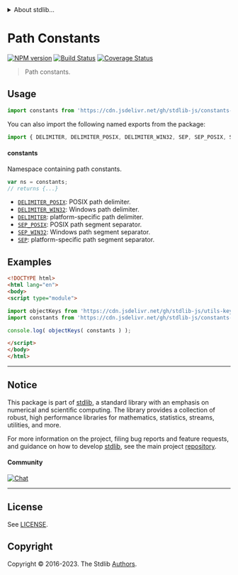<!--

@license Apache-2.0

Copyright (c) 2021 The Stdlib Authors.

Licensed under the Apache License, Version 2.0 (the "License");
you may not use this file except in compliance with the License.
You may obtain a copy of the License at

   http://www.apache.org/licenses/LICENSE-2.0

Unless required by applicable law or agreed to in writing, software
distributed under the License is distributed on an "AS IS" BASIS,
WITHOUT WARRANTIES OR CONDITIONS OF ANY KIND, either express or implied.
See the License for the specific language governing permissions and
limitations under the License.

-->


<details>
  <summary>
    About stdlib...
  </summary>
  <p>We believe in a future in which the web is a preferred environment for numerical computation. To help realize this future, we've built stdlib. stdlib is a standard library, with an emphasis on numerical and scientific computation, written in JavaScript (and C) for execution in browsers and in Node.js.</p>
  <p>The library is fully decomposable, being architected in such a way that you can swap out and mix and match APIs and functionality to cater to your exact preferences and use cases.</p>
  <p>When you use stdlib, you can be absolutely certain that you are using the most thorough, rigorous, well-written, studied, documented, tested, measured, and high-quality code out there.</p>
  <p>To join us in bringing numerical computing to the web, get started by checking us out on <a href="https://github.com/stdlib-js/stdlib">GitHub</a>, and please consider <a href="https://opencollective.com/stdlib">financially supporting stdlib</a>. We greatly appreciate your continued support!</p>
</details>

# Path Constants

[![NPM version][npm-image]][npm-url] [![Build Status][test-image]][test-url] [![Coverage Status][coverage-image]][coverage-url] <!-- [![dependencies][dependencies-image]][dependencies-url] -->

> Path constants.



<section class="usage">

## Usage

```javascript
import constants from 'https://cdn.jsdelivr.net/gh/stdlib-js/constants-path@v0.1.1-esm/index.mjs';
```

You can also import the following named exports from the package:

```javascript
import { DELIMITER, DELIMITER_POSIX, DELIMITER_WIN32, SEP, SEP_POSIX, SEP_WIN32 } from 'https://cdn.jsdelivr.net/gh/stdlib-js/constants-path@v0.1.1-esm/index.mjs';
```

#### constants

Namespace containing path constants.

```javascript
var ns = constants;
// returns {...}
```

<!-- <toc pattern="*"> -->

<div class="namespace-toc">

-   <span class="signature">[`DELIMITER_POSIX`][@stdlib/constants/path/delimiter-posix]</span><span class="delimiter">: </span><span class="description">POSIX path delimiter.</span>
-   <span class="signature">[`DELIMITER_WIN32`][@stdlib/constants/path/delimiter-win32]</span><span class="delimiter">: </span><span class="description">Windows path delimiter.</span>
-   <span class="signature">[`DELIMITER`][@stdlib/constants/path/delimiter]</span><span class="delimiter">: </span><span class="description">platform-specific path delimiter.</span>
-   <span class="signature">[`SEP_POSIX`][@stdlib/constants/path/sep-posix]</span><span class="delimiter">: </span><span class="description">POSIX path segment separator.</span>
-   <span class="signature">[`SEP_WIN32`][@stdlib/constants/path/sep-win32]</span><span class="delimiter">: </span><span class="description">Windows path segment separator.</span>
-   <span class="signature">[`SEP`][@stdlib/constants/path/sep]</span><span class="delimiter">: </span><span class="description">platform-specific path segment separator.</span>

</div>

<!-- </toc> -->

</section>

<!-- /.usage -->

<section class="examples">

## Examples

<!-- TODO: better examples -->

<!-- eslint no-undef: "error" -->

```html
<!DOCTYPE html>
<html lang="en">
<body>
<script type="module">

import objectKeys from 'https://cdn.jsdelivr.net/gh/stdlib-js/utils-keys@esm/index.mjs';
import constants from 'https://cdn.jsdelivr.net/gh/stdlib-js/constants-path@v0.1.1-esm/index.mjs';

console.log( objectKeys( constants ) );

</script>
</body>
</html>
```

</section>

<!-- /.examples -->

<!-- Section for related `stdlib` packages. Do not manually edit this section, as it is automatically populated. -->

<section class="related">

</section>

<!-- /.related -->

<!-- Section for all links. Make sure to keep an empty line after the `section` element and another before the `/section` close. -->


<section class="main-repo" >

* * *

## Notice

This package is part of [stdlib][stdlib], a standard library with an emphasis on numerical and scientific computing. The library provides a collection of robust, high performance libraries for mathematics, statistics, streams, utilities, and more.

For more information on the project, filing bug reports and feature requests, and guidance on how to develop [stdlib][stdlib], see the main project [repository][stdlib].

#### Community

[![Chat][chat-image]][chat-url]

---

## License

See [LICENSE][stdlib-license].


## Copyright

Copyright &copy; 2016-2023. The Stdlib [Authors][stdlib-authors].

</section>

<!-- /.stdlib -->

<!-- Section for all links. Make sure to keep an empty line after the `section` element and another before the `/section` close. -->

<section class="links">

[npm-image]: http://img.shields.io/npm/v/@stdlib/constants-path.svg
[npm-url]: https://npmjs.org/package/@stdlib/constants-path

[test-image]: https://github.com/stdlib-js/constants-path/actions/workflows/test.yml/badge.svg?branch=v0.1.1
[test-url]: https://github.com/stdlib-js/constants-path/actions/workflows/test.yml?query=branch:v0.1.1

[coverage-image]: https://img.shields.io/codecov/c/github/stdlib-js/constants-path/main.svg
[coverage-url]: https://codecov.io/github/stdlib-js/constants-path?branch=main

<!--

[dependencies-image]: https://img.shields.io/david/stdlib-js/constants-path.svg
[dependencies-url]: https://david-dm.org/stdlib-js/constants-path/main

-->

[chat-image]: https://img.shields.io/gitter/room/stdlib-js/stdlib.svg
[chat-url]: https://app.gitter.im/#/room/#stdlib-js_stdlib:gitter.im

[stdlib]: https://github.com/stdlib-js/stdlib

[stdlib-authors]: https://github.com/stdlib-js/stdlib/graphs/contributors

[umd]: https://github.com/umdjs/umd
[es-module]: https://developer.mozilla.org/en-US/docs/Web/JavaScript/Guide/Modules

[deno-url]: https://github.com/stdlib-js/constants-path/tree/deno
[umd-url]: https://github.com/stdlib-js/constants-path/tree/umd
[esm-url]: https://github.com/stdlib-js/constants-path/tree/esm
[branches-url]: https://github.com/stdlib-js/constants-path/blob/main/branches.md

[stdlib-license]: https://raw.githubusercontent.com/stdlib-js/constants-path/main/LICENSE

<!-- <toc-links> -->

[@stdlib/constants/path/delimiter-posix]: https://github.com/stdlib-js/constants-path-delimiter-posix/tree/esm

[@stdlib/constants/path/delimiter-win32]: https://github.com/stdlib-js/constants-path-delimiter-win32/tree/esm

[@stdlib/constants/path/delimiter]: https://github.com/stdlib-js/constants-path-delimiter/tree/esm

[@stdlib/constants/path/sep-posix]: https://github.com/stdlib-js/constants-path-sep-posix/tree/esm

[@stdlib/constants/path/sep-win32]: https://github.com/stdlib-js/constants-path-sep-win32/tree/esm

[@stdlib/constants/path/sep]: https://github.com/stdlib-js/constants-path-sep/tree/esm

<!-- </toc-links> -->

</section>

<!-- /.links -->
